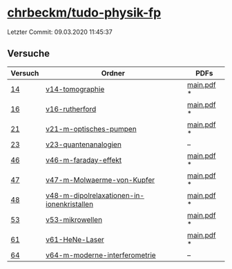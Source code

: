 # [chrbeckm/tudo-physik-fp](https://github.com/chrbeckm/tudo-physik-fp)

Letzter Commit: 09.03.2020 11:45:37

## Versuche

|       Versuch        |                                                                    Ordner                                                                     |                                                                            PDFs                                                                             |
|----------------------|-----------------------------------------------------------------------------------------------------------------------------------------------|-------------------------------------------------------------------------------------------------------------------------------------------------------------|
|[14](../../versuch/14)|[v14-tomographie](https://github.com/chrbeckm/tudo-physik-fp/tree/master/v14-tomographie)                                                      |[main.pdf](https://docs.google.com/viewer?url=https://raw.githubusercontent.com/NicoWeio/awesome-ap-pdfs/main/chrbeckm%E2%88%95tudo-physik-fp/14/main.pdf) \*|
|[16](../../versuch/16)|[v16-rutherford](https://github.com/chrbeckm/tudo-physik-fp/tree/master/v16-rutherford)                                                        |[main.pdf](https://docs.google.com/viewer?url=https://raw.githubusercontent.com/NicoWeio/awesome-ap-pdfs/main/chrbeckm%E2%88%95tudo-physik-fp/16/main.pdf) \*|
|[21](../../versuch/21)|[v21-m-optisches-pumpen](https://github.com/chrbeckm/tudo-physik-fp/tree/master/v21-m-optisches-pumpen)                                        |[main.pdf](https://docs.google.com/viewer?url=https://raw.githubusercontent.com/NicoWeio/awesome-ap-pdfs/main/chrbeckm%E2%88%95tudo-physik-fp/21/main.pdf) \*|
|[23](../../versuch/23)|[v23-quantenanalogien](https://github.com/chrbeckm/tudo-physik-fp/tree/master/v23-quantenanalogien)                                            |–                                                                                                                                                            |
|[46](../../versuch/46)|[v46-m-faraday-effekt](https://github.com/chrbeckm/tudo-physik-fp/tree/master/v46-m-faraday-effekt)                                            |[main.pdf](https://docs.google.com/viewer?url=https://raw.githubusercontent.com/NicoWeio/awesome-ap-pdfs/main/chrbeckm%E2%88%95tudo-physik-fp/46/main.pdf) \*|
|[47](../../versuch/47)|[v47-m-Molwaerme-von-Kupfer](https://github.com/chrbeckm/tudo-physik-fp/tree/master/v47-m-Molwaerme-von-Kupfer)                                |[main.pdf](https://docs.google.com/viewer?url=https://raw.githubusercontent.com/NicoWeio/awesome-ap-pdfs/main/chrbeckm%E2%88%95tudo-physik-fp/47/main.pdf) \*|
|[48](../../versuch/48)|[v48-m-dipolrelaxationen-in-ionenkristallen](https://github.com/chrbeckm/tudo-physik-fp/tree/master/v48-m-dipolrelaxationen-in-ionenkristallen)|[main.pdf](https://docs.google.com/viewer?url=https://raw.githubusercontent.com/NicoWeio/awesome-ap-pdfs/main/chrbeckm%E2%88%95tudo-physik-fp/48/main.pdf) \*|
|[53](../../versuch/53)|[v53-mikrowellen](https://github.com/chrbeckm/tudo-physik-fp/tree/master/v53-mikrowellen)                                                      |[main.pdf](https://docs.google.com/viewer?url=https://raw.githubusercontent.com/NicoWeio/awesome-ap-pdfs/main/chrbeckm%E2%88%95tudo-physik-fp/53/main.pdf) \*|
|[61](../../versuch/61)|[v61-HeNe-Laser](https://github.com/chrbeckm/tudo-physik-fp/tree/master/v61-HeNe-Laser)                                                        |[main.pdf](https://docs.google.com/viewer?url=https://raw.githubusercontent.com/NicoWeio/awesome-ap-pdfs/main/chrbeckm%E2%88%95tudo-physik-fp/61/main.pdf) \*|
|[64](../../versuch/64)|[v64-m-moderne-interferometrie](https://github.com/chrbeckm/tudo-physik-fp/tree/master/v64-m-moderne-interferometrie)                          |–                                                                                                                                                            |
